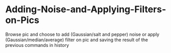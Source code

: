 # Adding-Noise-and-Applying-Filters-on-Pics
Browse pic and choose to add (Gaussian/salt and pepper) noise or apply (Gaussian/median/average) filter on pic and saving the result of the previous commands in history
